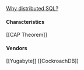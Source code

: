 [Why distributed SQL?](https://www.yugabyte.com/blog/why-distributed-sql-beats-polyglot-persistence-for-building-microservices/)

#### Characteristics
[[CAP Theorem]]

#### Vendors
[[Yugabyte]]
[[CockroachDB]]

